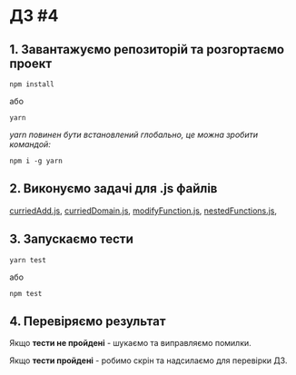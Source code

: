 # ДЗ #4

## 1. Завантажуємо репозиторій та розгортаємо проект

`npm install`

або

`yarn`

*yarn повинен бути встановлений глобально, це можна зробити командой:*

`npm i -g yarn`

## 2. Виконуємо задачі для .js файлів

[curriedAdd.js](src%2FcurriedAdd.js),
[curriedDomain.js](src%2FcurriedDomain.js),
[modifyFunction.js](src%2FmodifyFunction.js),
[nestedFunctions.js](src%2FnestedFunctions.js),

## 3. Запускаємо тести

`yarn test`

або

`npm test`

## 4. Перевіряємо результат

Якщо **тести не пройдені** - шукаємо та виправляємо помилки.

Якщо **тести пройдені** - робимо скрін та надсилаємо для перевірки ДЗ.
